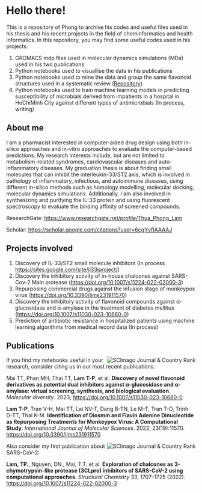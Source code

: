 # Hello there!
This is a repository of Phong to archive his codes and useful files used in his thesis and his recent projects in the field of cheminformatics and health informatics. 
In this repository, you may find some useful codes used in his projects:
1. GROMACS mdp files used in molecular dynamics simulations (MDs) used in his two publications
2. Python notebooks used to visuallise the data in his publications
3. Python notebooks used to mine the data and group the same flavonoid structures used in a systematic review ([Repository](https://github.com/MedChemUMP/FDIGA))
4. Python notebooks used to train machine learning models in predicting susceptibility of microbials derived from impatients in a hospital in HoChiMinh City against different types of antimicrobials (In process, writing)

## About me
I am a pharmacist interested in computer-aided drug design using both in-silico approaches and in-vitro approaches to evaluate the computer-based predictions. My research interests include, but are not limited to metabolism-related syndromes, cardiovascular diseases and auto-inflammatory diseases. My graduation thesis is about finding small molecules that can inhibit the interleukin-33/ST2 axis, which is involved in pathology of inflammatory, infectious, and autoimmune diseases, using different in-silico methods such as homology modelling, molecular docking, molecular dynamics simulations. Additionally, I am also involved in synthesizing and purifying the IL-33 protein and using fluorescent spectroscopy to evaluate the binding affinity of screened compounds. 

ResearchGate: https://www.researchgate.net/profile/Thua_Phong_Lam

Scholar: https://scholar.google.com/citations?user=6cgYvfIAAAAJ

## Projects involved
1. Discovery of IL-33/ST2 small molecule inhibitors (In process https://sites.google.com/site/il33iproject/)
2. Discovery the inhibitory activity of in-house chalcones against SARS-Cov-2 Main protease (https://doi.org/10.1007/s11224-022-02000-3)
3. Repurposing commercial drugs against the infusion stage of monkeypox virus (https://doi.org/10.3390/ijms231911570)
4. Discovery the inhibitory activity of flavonoid compounds against α-glucosidase and α-amylase in the treatment of diabetes mellitus (https://doi.org/10.1007/s11030-023-10680-0)
5. Prediction of antibiotic resistance in hospitalized patients using machine learning algorithms from medical record data (In process)

## Publications
<a href="" title="SCImago Journal &amp; Country Rank"><img border="0" align="right" src="https://www.scimagojr.com/journal_img.php?id=25879" alt="SCImago Journal &amp; Country Rank"  /></a>



If you find my notebooks useful in your research, consider citing us in our most recent publications:

Mai TT, Phan MH, Thai TT, **Lam T-P**, et al. **Discovery of novel flavonoid derivatives as potential dual inhibitors against α-glucosidase and α-amylase: virtual screening, synthesis, and biological evaluation**. _Molecular diversity_. 2023; https://doi.org/10.1007/s11030-023-10680-0

**Lam T-P**, Tran V-H, Mai TT, Lai NV-T, Dang B-TN, Le M-T, Tran T-D, Trinh D-TT, Thai K-M. **Identification of Diosmin and Flavin Adenine Dinucleotide as Repurposing Treatments for Monkeypox Virus: A Computational Study**. _International Journal of Molecular Sciences_. 2022; 23(19):11570. https://doi.org/10.3390/ijms231911570

<a href="https://www.scimagojr.com/journalsearch.php?q=29053&amp;tip=sid&amp;exact=no" title="SCImago Journal &amp; Country Rank"><img border="0" align="right" src="https://www.scimagojr.com/journal_img.php?id=29053" alt="SCImago Journal &amp; Country Rank"  /></a>

Also consider my first publication about SARS-CoV-2:

**Lam, TP.**, Nguyen, DN., Mai, T.T. et al. **Exploration of chalcones as 3-chymotrypsin-like protease (3CLpro) inhibitors of SARS-CoV-2 using computational approaches**. _Structural Chemistry_ 33, 1707–1725 (2022). https://doi.org/10.1007/s11224-022-02000-3
